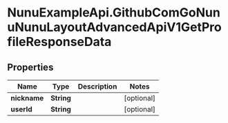 # NunuExampleApi.GithubComGoNunuNunuLayoutAdvancedApiV1GetProfileResponseData

## Properties

Name | Type | Description | Notes
------------ | ------------- | ------------- | -------------
**nickname** | **String** |  | [optional] 
**userId** | **String** |  | [optional] 


